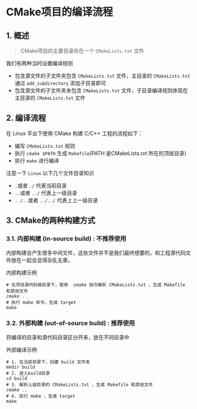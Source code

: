 # CMake项目的编译流程

## 1. 概述

> CMake项目的主要目录存在一个 `CMakeLists.txt` 文件

我们有两种当时设置编译规则

- 包含源文件的子文件夹包含 `CMakeLists.txt` 文件，主目录的 `CMakeLists.txt` 通过 `add_subdirectory` 添加子目录即可
- 包含源文件的子文件夹未包含 `CMakeLists.txt` 文件，子目录编译规则体现在主目录的 `CMakeLists.txt` 文件

## 2. 编译流程

在 Linux 平台下使用 CMake 构建 C/C++ 工程的流程如下：

- 编写 `CMakeLists.txt` 规则
- 执行 `cmake $PATH` 生成 `Makefile`(PATH 是CMakeLists.txt 所在的顶层目录)
- 执行 `make` 进行编译

注意一下 `Linux` 以下几个文件目录知识

- `.`或者 `./` 代表当前目录
- `..`或者 `../` 代表上一级目录
- `../..`或者 `../../` 代表上上一级目录

## 3. CMake的两种构建方式

### 3.1. 内部构建 (in-source build) : 不推荐使用

内部构建会产生很多中间文件，这些文件并不是我们最终想要的，和工程源代码文件放在一起会显得杂乱无章。

内部构建示例

```shell
# 在项目源代码根目录下，使用  cmake 指令解析 CMakeLists.txt ，生成 Makefile 和其他文件
cmake .
# 执行 make 命令，生成 target
make
```

### 3.2. 外部构建 (out-of-source build) :   推荐使用

将编译的目录和源代码目录区分开来，放在不同目录中

外部编译示例

```shell
# 1. 在当前目录下，创建 build 文件夹
mkdir build
# 2. 进入build目录
cd build
# 3. 解析上级目录的 CMakeLists.txt ，生成 Makefile 和其他文件
cmake ..
# 4. 执行 make ，生成 target
make
```
